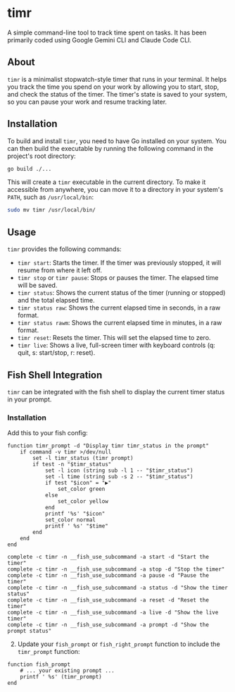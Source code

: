 # timr

A simple command-line tool to track time spent on tasks. It has been primarily coded using Google Gemini CLI and Claude Code CLI.

## About

`timr` is a minimalist stopwatch-style timer that runs in your terminal. It helps you track the time you spend on your work by allowing you to start, stop, and check the status of the timer. The timer's state is saved to your system, so you can pause your work and resume tracking later.

## Installation

To build and install `timr`, you need to have Go installed on your system. You can then build the executable by running the following command in the project's root directory:

```bash
go build ./...
```

This will create a `timr` executable in the current directory. To make it accessible from anywhere, you can move it to a directory in your system's `PATH`, such as `/usr/local/bin`:

```bash
sudo mv timr /usr/local/bin/
```

## Usage

`timr` provides the following commands:

*   `timr start`: Starts the timer. If the timer was previously stopped, it will resume from where it left off.
*   `timr stop` or `timr pause`: Stops or pauses the timer. The elapsed time will be saved.
*   `timr status`: Shows the current status of the timer (running or stopped) and the total elapsed time.
*   `timr status raw`: Shows the current elapsed time in seconds, in a raw format.
*   `timr status rawm`: Shows the current elapsed time in minutes, in a raw format.
*   `timr reset`: Resets the timer. This will set the elapsed time to zero.
*   `timr live`: Shows a live, full-screen timer with keyboard controls (q: quit, s: start/stop, r: reset).

## Fish Shell Integration

`timr` can be integrated with the fish shell to display the current timer status in your prompt.

### Installation

Add this to your fish config:

```fish
function timr_prompt -d "Display timr timr_status in the prompt"
    if command -v timr >/dev/null
        set -l timr_status (timr prompt)
        if test -n "$timr_status"
            set -l icon (string sub -l 1 -- "$timr_status")
            set -l time (string sub -s 2 -- "$timr_status")
            if test "$icon" = "▶"
                set_color green
            else
                set_color yellow
            end
            printf '%s' "$icon"
            set_color normal
            printf ' %s' "$time"
        end
    end
end

complete -c timr -n __fish_use_subcommand -a start -d "Start the timer"
complete -c timr -n __fish_use_subcommand -a stop -d "Stop the timer"
complete -c timr -n __fish_use_subcommand -a pause -d "Pause the timer"
complete -c timr -n __fish_use_subcommand -a status -d "Show the timer status"
complete -c timr -n __fish_use_subcommand -a reset -d "Reset the timer"
complete -c timr -n __fish_use_subcommand -a live -d "Show the live timer"
complete -c timr -n __fish_use_subcommand -a prompt -d "Show the prompt status"
```

2.  Update your `fish_prompt` or `fish_right_prompt` function to include the `timr_prompt` function:

```fish
function fish_prompt
    # ... your existing prompt ...
    printf ' %s' (timr_prompt)
end
```

